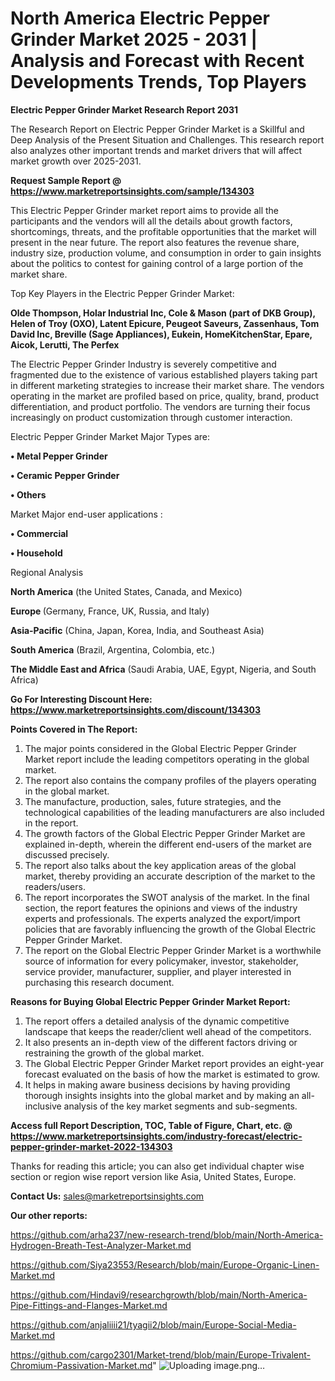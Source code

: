 # North America Electric Pepper Grinder Market 2025 - 2031 | Analysis and Forecast with Recent Developments Trends, Top Players

<strong>Electric Pepper Grinder Market Research Report 2031</strong>

The Research Report on Electric Pepper Grinder Market is a Skillful and Deep Analysis of the Present Situation and Challenges. This research report also analyzes other important trends and market drivers that will affect market growth over 2025-2031.

<strong>Request Sample Report @ <a href=https://www.marketreportsinsights.com/sample/134303>https://www.marketreportsinsights.com/sample/134303</a></strong>

This Electric Pepper Grinder market report aims to provide all the participants and the vendors will all the details about growth factors, shortcomings, threats, and the profitable opportunities that the market will present in the near future. The report also features the revenue share, industry size, production volume, and consumption in order to gain insights about the politics to contest for gaining control of a large portion of the market share.

Top Key Players in the Electric Pepper Grinder Market:

<strong>Olde Thompson, Holar Industrial Inc, Cole & Mason (part of DKB Group), Helen of Troy (OXO), Latent Epicure, Peugeot Saveurs, Zassenhaus, Tom David Inc, Breville (Sage Appliances), Eukein, HomeKitchenStar, Epare, Aicok, Lerutti, The Perfex</strong>

The Electric Pepper Grinder Industry is severely competitive and fragmented due to the existence of various established players taking part in different marketing strategies to increase their market share. The vendors operating in the market are profiled based on price, quality, brand, product differentiation, and product portfolio. The vendors are turning their focus increasingly on product customization through customer interaction.

Electric Pepper Grinder Market Major Types are:

<strong>• Metal Pepper Grinder

• Ceramic Pepper Grinder

• Others</strong>

Market Major end-user applications :

<strong>• Commercial

• Household</strong>

Regional Analysis

</u><strong><b>North America</b></strong> (the United States, Canada, and Mexico)

<strong><b>Europe </b></strong>(Germany, France, UK, Russia, and Italy)

<strong><b>Asia-Pacific</b></strong> (China, Japan, Korea, India, and Southeast Asia)

<strong><b>South America</b></strong> (Brazil, Argentina, Colombia, etc.)

<strong><b>The Middle East and Africa</b></strong> (Saudi Arabia, UAE, Egypt, Nigeria, and South Africa)

<strong>Go For Interesting Discount Here: <a href=https://www.marketreportsinsights.com/discount/134303>https://www.marketreportsinsights.com/discount/134303</a></strong>

<strong>Points Covered in The Report:</strong>
<ol>
  <li>The major points considered in the Global Electric Pepper Grinder Market report include the leading competitors operating in the global market.</li>
  <li>The report also contains the company profiles of the players operating in the global market.</li>
  <li>The manufacture, production, sales, future strategies, and the technological capabilities of the leading manufacturers are also included in the report.</li>
  <li>The growth factors of the Global Electric Pepper Grinder Market are explained in-depth, wherein the different end-users of the market are discussed precisely.</li>
  <li>The report also talks about the key application areas of the global market, thereby providing an accurate description of the market to the readers/users.</li>
  <li>The report incorporates the SWOT analysis of the market. In the final section, the report features the opinions and views of the industry experts and professionals. The experts analyzed the export/import policies that are favorably influencing the growth of the Global Electric Pepper Grinder Market.</li>
  <li>The report on the Global Electric Pepper Grinder Market is a worthwhile source of information for every policymaker, investor, stakeholder, service provider, manufacturer, supplier, and player interested in purchasing this research document.</li>
</ol>
<strong>Reasons for Buying Global Electric Pepper Grinder Market Report:</strong>

<ol>
  <li>The report offers a detailed analysis of the dynamic competitive landscape that keeps the reader/client well ahead of the competitors.</li>
  <li>It also presents an in-depth view of the different factors driving or restraining the growth of the global market.</li>
  <li>The Global Electric Pepper Grinder Market report provides an eight-year forecast evaluated on the basis of how the market is estimated to grow.</li>
  <li>It helps in making aware business decisions by having providing thorough insights insights into the global market and by making an all-inclusive analysis of the key market segments and sub-segments.</li>
</ol>
<strong>Access full Report Description, TOC, Table of Figure, Chart, etc. @ <a href=https://www.marketreportsinsights.com/industry-forecast/electric-pepper-grinder-market-2022-134303>https://www.marketreportsinsights.com/industry-forecast/electric-pepper-grinder-market-2022-134303</a></strong>


Thanks for reading this article; you can also get individual chapter wise section or region wise report version like Asia, United States, Europe.

<strong>Contact Us:</strong>
sales@marketreportsinsights.com

<strong>Our other reports:</strong>

<a href=https://github.com/arha237/new-research-trend/blob/main/North-America-Hydrogen-Breath-Test-Analyzer-Market.md>https://github.com/arha237/new-research-trend/blob/main/North-America-Hydrogen-Breath-Test-Analyzer-Market.md</a>

<a href=https://github.com/Siya23553/Research/blob/main/Europe-Organic-Linen-Market.md>https://github.com/Siya23553/Research/blob/main/Europe-Organic-Linen-Market.md</a>

<a href=https://github.com/Hindavi9/researchgrowth/blob/main/North-America-Pipe-Fittings-and-Flanges-Market.md>https://github.com/Hindavi9/researchgrowth/blob/main/North-America-Pipe-Fittings-and-Flanges-Market.md</a>

<a href=https://github.com/anjaliiii21/tyagii2/blob/main/Europe-Social-Media-Market.md>https://github.com/anjaliiii21/tyagii2/blob/main/Europe-Social-Media-Market.md</a>

<a href=https://github.com/cargo2301/Market-trend/blob/main/Europe-Trivalent-Chromium-Passivation-Market.md>https://github.com/cargo2301/Market-trend/blob/main/Europe-Trivalent-Chromium-Passivation-Market.md</a>"
![Uploading image.png…]()
